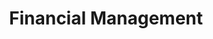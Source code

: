 ---
layout: "layouts/blog.njk"
title: "Financial Management"
des: "Discover how luxury home builders are streamlining operations, reducing costs, and improving efficiency through strategic automation and process optimization."
pagination:
  data: collections.financePosts
  size: 6
  alias: posts
permalink: "/blog/financial-management/{% if pagination.pageNumber > 0 %}page-{{ pagination.pageNumber + 1 }}/{% endif %}"
---